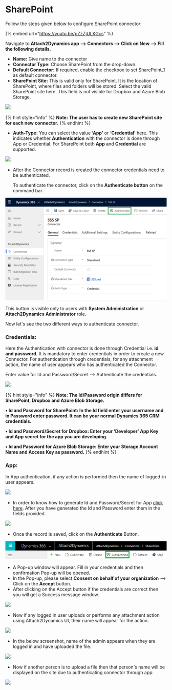 # SharePoint

Follow the steps given below to configure SharePoint connector:

{% embed url="https://youtu.be/pZzZjULKGcs" %}

Navigate to **Attach2Dynamics app --> Connectors --> Click on New --> Fill the following details**.

* **Name:** Give name to the connector&#x20;
* **Connector Type:** Choose SharePoint from the drop-down.&#x20;
* **Default Connector:** If required, enable the checkbox to set SharePoint\_1 as default connector.
* **SharePoint Site:** This is valid only for SharePoint. It is the location of SharePoint, where files and folders will be stored. Select the valid SharePoint site here. This field is not visible for Dropbox and Azure Blob Storage.

![](../../../.gitbook/assets/SP\_1.png)

{% hint style="info" %}
**Note: The user has to create new SharePoint site for each new connector.**
{% endhint %}

* **Auth-Type:** You can select the value **‘App’** or **‘Credential’** here. This indicates whether **Authentication** with the connector is done through App or Credential. For SharePoint both **App** and **Credential** are supported.&#x20;

![](../../../.gitbook/assets/SP\_2.png)

*   After the Connector record is created the connector credentials need to be authenticated.

    To authenticate the connector, click on the **Authenticate button** on the command bar.&#x20;

![](<../../../.gitbook/assets/SP Authen.png>)

This button is visible only to users with **System Administration** or **Attach2Dynamics Administrator** role.

Now let's see the two different ways to authenticate connector.

### **Credentials:**&#x20;

Here the Authentication with connector is done through Credential i.e. **id and password**. It is mandatory to enter credentials in order to create a new Connector. For authentication through credentials, for any attachment action, the name of user appears who has authenticated the Connector.&#x20;

Enter value for Id and Password/Secret --> Authenticate the credentials.

![](../../../.gitbook/assets/SP\_3.png)

{% hint style="info" %}
**Note: The Id/Password origin differs for SharePoint, Dropbox and Azure Blob Storage.**

**• Id and Password for SharePoint: In the Id field enter your username and in Password enter password. It can be your normal Dynamics 365 CRM credentials.**&#x20;

**• Id and Password/Secret for Dropbox: Enter your ‘Developer’ App Key and App secret for the app you are developing.**&#x20;

**• Id and Password for Azure Blob Storage: Enter your Storage Account Name and Access Key as password.**
{% endhint %}

### **App:**&#x20;

In App authentication, if any action is performed then the name of logged-in user appears.

![](<../../../.gitbook/assets/Share\_App\_1 (1).png>)

* In order to know how to generate Id and Password/Secret for App [click here](https://www.inogic.com/blog/how-to-create-azure-active-directory-app/). After you have generated the Id and Password enter them in the fields provided.

![](../../../.gitbook/assets/Share\_App\_2.png)

* Once the record is saved, click on the **Authenticate** Button.

![](<../../../.gitbook/assets/Authenticate (2).png>)

* A Pop-up window will appear. Fill in your credentials and then confirmation Pop-up will be opened.&#x20;
* In the Pop-up, please select **Consent on behalf of your organization** --> Click on the **Accept** button.
* After clicking on the Accept button if the credentials are correct then you will get a Success message window.

![](<../../../.gitbook/assets/Connector Config\_1 (1).png>)

* Now if any logged in user uploads or performs any attachment action using Attach2Dynamics UI, their name will appear for the action.&#x20;

![](<../../../.gitbook/assets/Connector Confg\_SharePoint 1 (1).png>)

* In the below screenshot, name of the admin appears when they are logged in and have uploaded the file.

![](<../../../.gitbook/assets/Connector Confg\_SharePoint 2.png>)

* Now if another person is to upload a file then that person's name will be displayed on the site due to authenticating connector through app.&#x20;

![](<../../../.gitbook/assets/Connector Confg\_SharePoint 3.png>)
